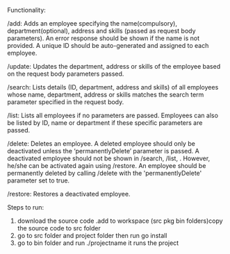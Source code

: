 Functionality:

/add: Adds an employee specifying the name(compulsory), department(optional), address and skills (passed as request body parameters). An error response should be shown if the name is not provided. A unique ID should be auto-generated and assigned to each employee. 
 

/update: Updates the department, address or skills of the employee based on the request body parameters passed. 
 

/search: Lists details (ID, department, address and skills) of all employees whose name, department, address or skills matches the search term parameter specified in the request body. 
 

/list: Lists all employees if no parameters are passed. Employees can also be listed by ID, name or department if these specific parameters are passed. 
 

/delete: Deletes an employee. A deleted employee should only be deactivated unless the ‘permanentlyDelete’ parameter is passed. A deactivated employee should not be shown in /search, /list, . However, he/she can be activated again using /restore. An employee should be permanently deleted by calling /delete with the 'permanentlyDelete' parameter set to true. 
 

/restore: Restores a deactivated employee. 


Steps to run:
 1. download the source code .add to workspace (src pkg bin folders)copy the source code to src folder
 2. go to src folder and project folder then run  go install
 3. go to bin folder and run ./projectname it runs the project
 
